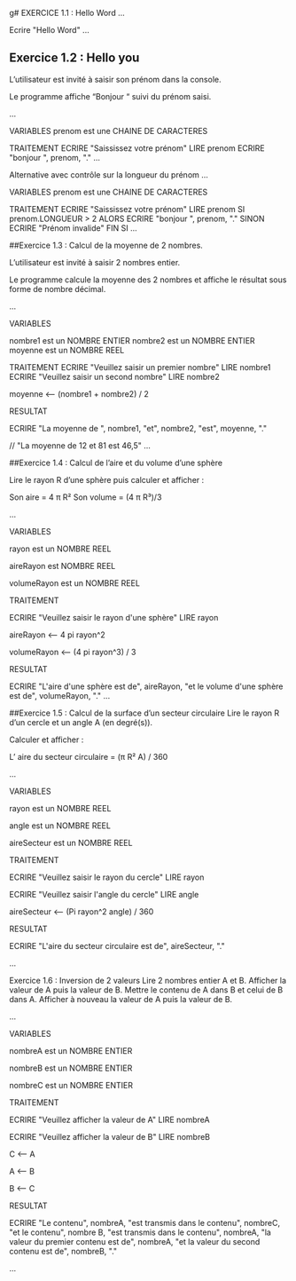 g# EXERCICE 1.1 : Hello Word
...

Ecrire "Hello Word"
...



## Exercice 1.2 : Hello you
L’utilisateur est invité à saisir son prénom dans la console.

Le programme affiche “Bonjour “ suivi du prénom saisi.

...

VARIABLES
prenom est une CHAINE DE CARACTERES

TRAITEMENT
    ECRIRE "Saississez votre prénom"
    LIRE prenom
    ECRIRE "bonjour ", prenom, "."
    ...

Alternative avec contrôle sur la longueur du prénom 
...

VARIABLES
prenom est une CHAINE DE CARACTERES

TRAITEMENT 
    ECRIRE "Saississez votre prénom"
    LIRE prenom
    SI prenom.LONGUEUR > 2 ALORS
        ECRIRE "bonjour ", prenom, "."
    SINON
        ECRIRE "Prénom invalide"
    FIN SI
    ...

##Exercice 1.3 : Calcul de la moyenne de 2 nombres.

L’utilisateur est invité à saisir 2 nombres entier.

Le programme calcule la moyenne des 2 nombres et affiche le résultat sous forme de nombre décimal.

...

VARIABLES

nombre1 est un NOMBRE ENTIER 
nombre2  est un NOMBRE ENTIER
moyenne est un NOMBRE REEL




TRAITEMENT
ECRIRE "Veuillez saisir un premier nombre"
LIRE nombre1
ECRIRE "Veuillez saisir un second nombre"
LIRE nombre2

moyenne <-- (nombre1 + nombre2) / 2

RESULTAT

ECRIRE "La moyenne de ", nombre1, "et", nombre2, "est", moyenne, "."

// "La moyenne de 12 et 81 est 46,5"
...

##Exercice 1.4 : Calcul de l’aire et du volume d’une sphère

Lire le rayon R d’une sphère puis calculer et afficher :

Son aire = 4 π R²
Son volume = (4 π R³)/3

...

VARIABLES

rayon est un NOMBRE REEL

aireRayon est NOMBRE REEL

volumeRayon est un NOMBRE REEL

TRAITEMENT

ECRIRE "Veuillez saisir le rayon d'une sphère"
LIRE rayon

aireRayon <-- 4 pi rayon^2

volumeRayon <-- (4 pi rayon^3) / 3

RESULTAT

ECRIRE "L'aire d'une sphère est de", aireRayon, "et le volume d'une sphère est de", volumeRayon, "."
...

##Exercice 1.5 : Calcul de la surface d’un secteur circulaire
Lire le rayon R d’un cercle et un angle A (en degré(s)).

Calculer et afficher :

L’ aire du secteur circulaire = (π R² A) / 360

...

VARIABLES

rayon est un NOMBRE REEL

angle est un NOMBRE REEL

aireSecteur est un NOMBRE REEL

TRAITEMENT

ECRIRE "Veuillez saisir le rayon du cercle"
LIRE rayon

ECRIRE "Veuillez saisir l'angle du cercle"
LIRE angle

aireSecteur <-- (Pi rayon^2 angle) / 360

RESULTAT

ECRIRE "L'aire du secteur circulaire est de", aireSecteur, "."

...

Exercice 1.6 : Inversion de 2 valeurs
Lire 2 nombres entier A et B.
Afficher la valeur de A puis la valeur de B.
Mettre le contenu de A dans B et celui de B dans A.
Afficher à nouveau la valeur de A puis la valeur de B.

...

VARIABLES

nombreA est un NOMBRE ENTIER

nombreB est un NOMBRE ENTIER

nombreC est un NOMBRE ENTIER

TRAITEMENT

ECRIRE "Veuillez afficher la valeur de A"
LIRE nombreA

ECRIRE "Veuillez afficher la valeur de B"
LIRE nombreB

C <-- A

A <-- B

B <-- C

RESULTAT

ECRIRE "Le contenu", nombreA, "est transmis dans le contenu", nombreC, "et le contenu", nombre B, "est transmis dans le contenu", nombreA, "la valeur du premier contenu est de", nombreA, "et la valeur du second contenu est de", nombreB, "."

...